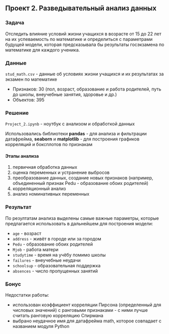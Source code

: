 ## Проект 2. Разведывательный анализ данных

### Задача
Отследить влияние условий жизни учащихся в возрасте от 15 до 22 лет на их успеваемость по математике и определиться с параметрами будущей модели, которая предсказывала бы результаты госэкзамена по математике для каждого ученика.

### Данные
`stud_math.csv` - данные об условиях жизни учащихся и их результатах за экзамен по математике
* Признаков: 30 (пол, возраст, образование и работа родителей, путь до школы, внеучебные занятия, здоровье и др.)
* Объектов: 395

### Решение
`Project_2.ipynb` - ноутбук с анализом и обработкой данных

Использовались библиотеки **pandas** - для анализа и фильтрации датафрейма, **seaborn** и **matplotlib** - для построения графиков корреляций и боксплотов по признакам 

#### Этапы анализа 
1. первичная обработка данных
2. оценка переменных и устранение выбросов
3. преобразование данных, создание новых признаков (например, объединенный признак Pedu - образование обоих родителей)
4. корреляционный анализ
5. анализ номинативных переменных

### Результат 
По резултатам анализа выделены самые важные параметры, которые предлагается использовать в дальнейшем для построения модели: 
* `age` - возраст
* `address` - живёт в городе или за городом
* `Pedu` - образование обоих родителей 
* `Mjob` - работа матери
* `studytime` - время на учёбу помимо школы
* `failures` - внеучебные неудачи
* `schoolsup` - образовательная поддержка
* `absences` - число пропущенных занятий

### Бонус
Недостатки работы: 
* использован коэффициент корреляции Пирсона (определенный для числовых значений) с ранговыми признаками - с ними лучше считать ранговую корреляцию Спирмана
* выбрано неудачное имя для датафрейма math, которое совпадает с названием модуля Python
